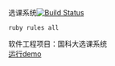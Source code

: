 选课系统[![Build Status](https://travis-ci.org/bacmive/CourseSelect.svg?branch=master)](https://travis-ci.org/bacmive/CourseSelect)
```
ruby rules all
```
软件工程项目：国科大选课系统   
[运行demo](my1web.herokuapp.com)